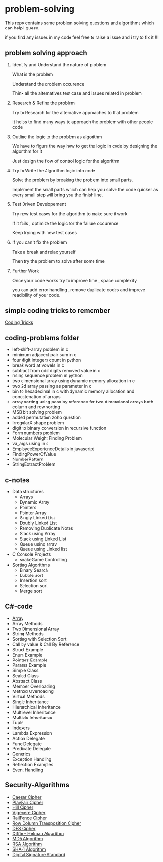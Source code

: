 # problem-solving
This repo contains some problem solving questions and algorithms which can help i guess.

if you find any issues in my code feel free to raise a issue and i try to fix it !!!

## problem solving approach

1. Identify and Understand the nature of problem

	What is the problem 

	Understand the problem occurence

	Think all the alternatives test case  and issues related in problem

2. Research & Refine the problem

	Try to Research for the alternative approaches to that problem

	It helps to find many ways to approach the problem with other people code

3. Outline the logic to the problem as algorithm

	We have to figure the way how to get the logic in code by designing the algorithm for it
	
	Just design the flow of control logic for the algorithm 

4. Try to Write the Algorithm logic into code 

	Solve the problem by breaking the problem into small parts.
	
	Implement the small parts which can help you solve the code quicker as every small step will bring you the finish line.

5.  Test Driven Developement

	Try new test cases for the algorithm to make sure it work 
	
	If it fails , optimize the logic for the failure occurence
	
	Keep trying with new test cases
	
6. If you can't fix the problem 

	Take a break and relax yourself 
	
	Then try the problem to solve after some time 

7. Further Work

	Once your code works try to improve time , space complexity 
	
	you can add error handling , remove duplicate codes and improve readibility of your code.

## simple coding tricks to remember


[Coding Tricks](https://github.com/sakthivelan21/problem-solving/blob/main/coding-tricks.md)

## coding-problems folder

+ left-shift-array problem in c  
+ minimum adjacent pair sum in c  
+ four digit integers count in python  
+ break word at vowels in c  
+ subtract from odd digits removed value in c  
+ rising sequence problem in python  
+ two dimensional array using dynamic memory allocation in c  
+ two 2d array passing as parameter in c  
+ bin to hexadecimal in c with dynamic memory allocation and concatenation of arrays  
+ array sorting using pass by reference for two dimensional arrays both column and row sorting  
+ MSB bit solving problem  
+ added permutation zoho question   
+ IrregularX shape problem  
+ digit to binary conversion in recursive function  
+ Form numbers problem 
+ Molecular Weight Finding Problem
+ va_args using in c
+ EmployeeExperienceDetails in javascript
+ FindingPowerOfValue
+ NumberPattern  
+ StringExtractProblem  


## c-notes
+ Data structures  
	+ Arrays
	+ Dynamic Array
	+ Pointers
	+ Pointer Array
	+ Singly Linked List
	+ Doubly Linked List
	+ Removing Duplicate Notes
	+ Stack using Array
	+ Stack using Linked List
	+ Queue using array
	+ Queue using Linked list
+ C Console Projects
	+ snakeGame Controlling
+ Sorting Algorithms
	+ Binary Search
	+ Bubble sort
	+ Insertion sort
	+ Selection sort
	+ Merge sort

## C#-code
+ [Array](https://github.com/sakthivelan21/problem-solving/blob/main/csharp-code/Arrays)
+ Array Methods
+ Two Dimensional Array
+ String Methods
+ Sorting with Selection Sort
+ Call by value & Call By Reference
+ Struct Example
+ Enum Example
+ Pointers Example
+ Params Example
+ Simple Class
+ Sealed Class
+ Abstract Class
+ Member Overloading
+ Method Overloading
+ Virtual Methods
+ Single Inheritance
+ Hierarchical Inheritance
+ Multilevel Inheritance
+ Multiple Inheritance
+ Tuple
+ Indexers
+ Lambda Expression
+ Action Delegate
+ Func Delegate
+ Predicate Delegate
+ Generics
+ Exception Handling
+ Reflection Examples
+ Event Handling

## Security-Algorithms
+ [Caesar  Cipher](https://github.com/sakthivelan21/problem-solving/tree/main/SecurityAlgorithms/CaesarCipher.java)
+ [PlayFair Cipher](https://github.com/sakthivelan21/problem-solving/tree/main/SecurityAlgorithms/PlayFair.java)
+ [Hill Cipher](https://github.com/sakthivelan21/problem-solving/tree/main/SecurityAlgorithms/HillCipher.java)
+ [Vigenere Cipher](https://github.com/sakthivelan21/problem-solving/tree/main/SecurityAlgorithms/VigenereCipher.java)
+ [RailFence Cipher](https://github.com/sakthivelan21/problem-solving/tree/main/SecurityAlgorithms/RailFenceCipher.java)
+ [Row Column Transposition Cipher](https://github.com/sakthivelan21/problem-solving/tree/main/SecurityAlgorithms/RowColumnTranspositionCipher.java)
+ [DES Cipher](https://github.com/sakthivelan21/problem-solving/tree/main/SecurityAlgorithms/DesCipher.java)
+ [Diffie - Helman Algorithm](https://github.com/sakthivelan21/problem-solving/tree/main/SecurityAlgorithms/DiffieHelmanAlgorithm.java)
+ [MD5 Algorithm](https://github.com/sakthivelan21/problem-solving/tree/main/SecurityAlgorithms/MD5Algorithm.java)
+ [RSA Algorithm](https://github.com/sakthivelan21/problem-solving/tree/main/SecurityAlgorithms/RsaAlgorithm.java)
+ [SHA-1 Algorithm](https://github.com/sakthivelan21/problem-solving/tree/main/SecurityAlgorithms/ShaAlgorithm.java)
+ [Digital Signature Standard](https://github.com/sakthivelan21/problem-solving/tree/main/SecurityAlgorithms/DigitalSignatureAlgorithm.java)

